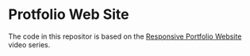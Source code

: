 # Protfolio Web Site

The code in this repositor is based on the
[Responsive Portfolio Website](https://www.youtube.com/watch?v=gYzHS-n2gqU&list=PLillGF-RfqbYoGoCjKoMOkVznV6aSXKzU)
video series.
